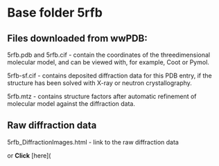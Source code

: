 # Base folder 5rfb

## Files downloaded from wwPDB:

5rfb.pdb and 5rfb.cif - contain the coordinates of the threedimensional molecular model, and can be viewed with, for example, Coot or Pymol.

5rfb-sf.cif - contains deposited diffraction data for this PDB entry, if the structure has been solved with X-ray or neutron crystallography.

5rfb.mtz - contains structure factors after automatic refinement of molecular model against the diffraction data.

## Raw diffraction data

5rfb_DiffractionImages.html - link to the raw diffraction data 

or **Click** [here](  <body>
      <script type="text/javascript">
    window.location.href = "https://zenodo.org/record/3731294) 

## Data Summary
|   | Resolution | Completeness| I/$\boldsymbol{\sigma}$ |
|---|-------------:|----------------:|--------------:|
|   |1.48|95.5  %|<img width=50/>6.600|

|   | **R-work**| **R-free**   
|---|-------------:|----------------:|           
||0.1830|0.2240|

|   |**MolProbity<br>score**| **Ramachandran<br>outliers** 
|---|-------------:|----------------:|
||1.43|0.33 %|

## Other relevant links 
**PDBe**:  https://www.ebi.ac.uk/pdbe/entry/pdb/5rfb
 
**PDBr**: https://www.rcsb.org/structure/5rfb 

